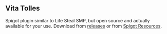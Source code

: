 ## Vita Tolles
Spigot plugin similar to Life Steal SMP, but open source and actually available for your use.
Download from [releases](https://github.com/ItsSyfe/VitaTolles/releases) or from [Spigot Resources](https://www.spigotmc.org/resources/vita-tolles.97489/).